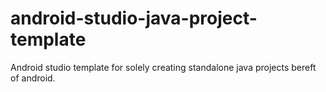 # android-studio-java-project-template
Android studio template for solely creating standalone java projects bereft of android.
